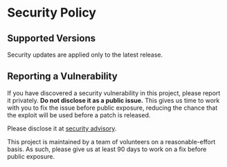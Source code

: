 # Security Policy

## Supported Versions

Security updates are applied only to the latest release.

## Reporting a Vulnerability

If you have discovered a security vulnerability in this project, please report it privately. **Do not disclose it as a public issue.** This gives us time to work with you to fix the issue before public exposure, reducing the chance that the exploit will be used before a patch is released.

Please disclose it at [security advisory](https://github.com/pybind/pybind11/security/advisories/new).

This project is maintained by a team of volunteers on a reasonable-effort basis. As such, please give us at least 90 days to work on a fix before public exposure.
